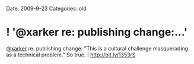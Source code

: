 Date: 2009-9-23
Categories: old

# ! '@xarker re: publishing change:...'

@<a href="http://twitter.com/xarker" class="aktt_username">xarker</a> re: publishing change: "This is a cultural challenge masquerading as a technical problem." So true. | <a href="http://bit.ly/1353rS" rel="nofollow">http://bit.ly/1353rS</a>
